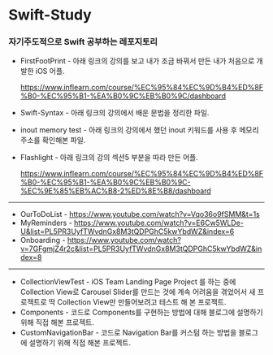 # Swift-Study
### 자기주도적으로 Swift 공부하는 레포지토리

- FirstFootPrint - 아래 링크의 강의를 보고 내가 조금 바꿔서 만든 내가 처음으로 개발한 iOS 어플.

  https://www.inflearn.com/course/%EC%95%84%EC%9D%B4%ED%8F%B0-%EC%95%B1-%EA%B0%9C%EB%B0%9C/dashboard

- Swift-Syntax - 아래 링크의 강의에서 배운 문법을 정리한 파일.

- inout memory test - 아래 링크의 강의에서 했던 inout 키워드를 사용 후 메모리 주소를 확인해본 파일.

- Flashlight - 아래 링크의 강의 섹션5 부분을 따라 만든 어플.

  https://www.inflearn.com/course/%EC%95%84%EC%9D%B4%ED%8F%B0-%EC%95%B1-%EA%B0%9C%EB%B0%9C-%EC%9E%85%EB%AC%B8-2%ED%8E%B8/dashboard

---

- OurToDoList - https://www.youtube.com/watch?v=Vqo36o9fSMM&t=1s
- MyReminders - https://www.youtube.com/watch?v=E6Cw5WLDe-U&list=PL5PR3UyfTWvdnGx8M3tQDPGhC5kwYbdWZ&index=6
- Onboarding - https://www.youtube.com/watch?v=7GFgmjZ4r2c&list=PL5PR3UyfTWvdnGx8M3tQDPGhC5kwYbdWZ&index=8

---

- CollectionViewTest - iOS Team Landing Page Project 를 하는 중에 Collection View로 Carousel Slider를 만드는 것에 계속 어려움을 겪었어서 새 프로젝트로 딱 Collection View만 만들어보려고 테스트 해 본 프로젝트.
- Components - 코드로 Components를 구현하는 방법에 대해 블로그에 설명하기 위해 직접 해본 프로젝트.
- CustomNavigationBar - 코드로 Navigation Bar를 커스텀 하는 방법을 블로그에 설명하기 위해 직접 해본 프로젝트.
